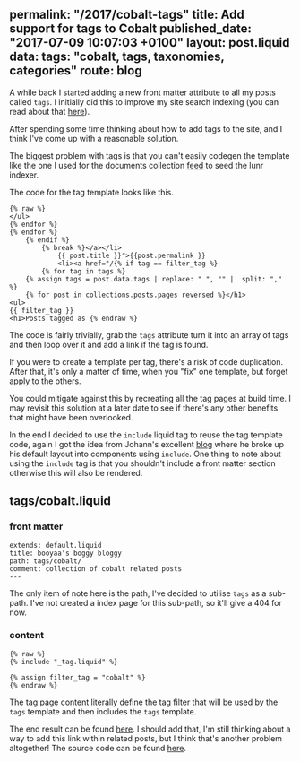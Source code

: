 permalink: "/2017/cobalt-tags"
title: Add support for tags to Cobalt
published_date: "2017-07-09 10:07:03 +0100"
layout: post.liquid
data:
  tags: "cobalt, tags, taxonomies, categories"
  route: blog
---
A while back I started adding a new front matter attribute to all my posts
called `tags`. I initially did this to improve my site search indexing (you can
read about that [here](/2017/adding-search-to-your-cobalt-site-part-one/)).

After spending some time thinking about how to add tags to the site, and I
think I've come up with a reasonable solution.

The biggest problem with tags is that you can't easily codegen the template
like the one I used for the documents collection
[feed](/2017/adding-search-to-your-cobalt-site-part-two/) to seed the lunr
indexer.

The code for the tag template looks like this.

```liquid
{% raw %}
</ul>
{% endfor %}
{% endfor %}
    {% endif %}
        {% break %}</a></li>
            {{ post.title }}">{{post.permalink }}
            <li><a href="/{% if tag == filter_tag %}
        {% for tag in tags %}
    {% assign tags = post.data.tags | replace: " ", "" |  split: "," %}
    {% for post in collections.posts.pages reversed %}</h1>
<ul>
{{ filter_tag }}
<h1>Posts tagged as {% endraw %}
```

The code is fairly trivially, grab the `tags` attribute turn it into an array
of tags and then loop over it and add a link if the tag is found.

If you were to create a template per tag, there's a risk of code duplication.
After that, it's only a matter of time, when you "fix" one template, but forget
apply to the others.

You could mitigate against this by recreating all the tag pages at build time.
I may revisit this solution at a later date to see if there's any other
benefits that might have been overlooked.

In the end I decided to use the `include` liquid tag to reuse the tag template
code, again I got the idea from Johann's excellent [blog](http://johannh.me)
where he broke up his default layout into components using `include`. One thing
to note about using the `include` tag is that you shouldn't include a front
matter section otherwise this will also be rendered.

## tags/cobalt.liquid
### front matter

```
extends: default.liquid
title: booyaa's boggy bloggy
path: tags/cobalt/
comment: collection of cobalt related posts
---
```

The only item of note here is the path, I've decided to utilise `tags` as a
sub-path. I've not created a index page for this sub-path, so it'll give a 404
for now.

### content

```liquid
{% raw %}
{% include "_tag.liquid" %}

{% assign filter_tag = "cobalt" %}
{% endraw %}
```

The tag page content literally define the tag filter that will be used by the
`tags` template and then includes the `tags` template.

The end result can be found [here](/tags/cobalt/). I should add that, I'm still
thinking about a way to add this link within related posts, but I think that's
another problem altogether! The source code can be found
[here](https://github.com/booyaa/booyaa.github.io).
